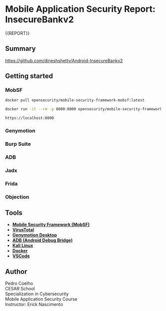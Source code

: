 # Mobile Application Security Report: InsecureBankv2

{{REPORT}}

## Summary

https://github.com/dineshshetty/Android-InsecureBankv2


## Getting started

### MobSF

```bash
docker pull opensecurity/mobile-security-framework-mobsf:latest
```
```bash
docker run -it --rm -p 8000:8000 opensecurity/mobile-security-framework-mobsf:latest
```
```bash
https://localhost:8000
```

### Genymotion

### Burp Suite

### ADB

### Jadx

### Frida

### Objection

## Tools
- **[Mobile Security Framework (MobSF)](https://github.com/MobSF/Mobile-Security-Framework-MobSF)**
- **[VirusTotal](https://www.virustotal.com/)**
- **[Genymotion Desktop](https://docs.genymotion.com/desktop/)**
- **[ADB (Android Debug Bridge)](https://developer.android.com/studio/command-line/adb)**
- **[Kali Linux](https://www.kali.org/)**
- **[Docker](https://www.docker.com/)**
- **[VSCode](https://code.visualstudio.com/)**


## Author
Pedro Coelho  
CESAR School  
Specialization in Cybersecurity  
Mobile Application Security Course  
Instructor: Erick Nascimento